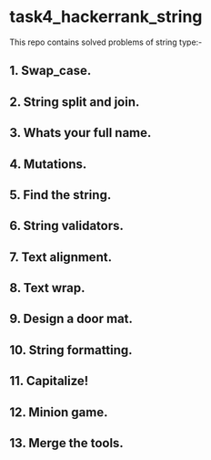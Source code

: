 # task4_hackerrank_string
This repo contains solved problems of string type:-
## 1. Swap_case.
## 2. String split and join.
## 3. Whats your full name.
## 4. Mutations.
## 5. Find the string.
## 6. String validators.
## 7. Text alignment.
## 8. Text wrap.
## 9. Design a door mat.
## 10. String formatting.
## 11. Capitalize!
## 12. Minion game.
## 13. Merge the tools.
